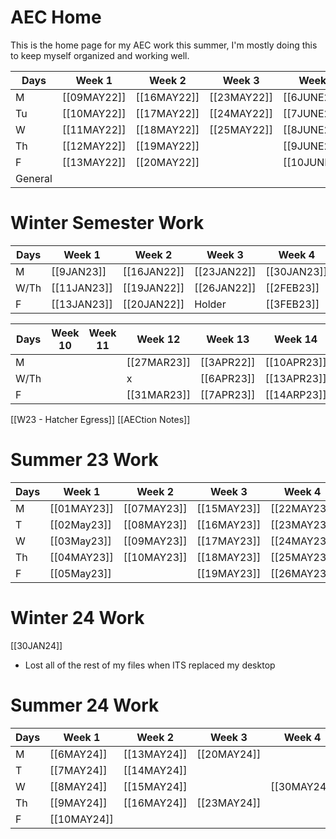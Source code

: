 # AEC Home
This is the home page for my AEC work this summer, I'm mostly doing this to keep myself organized and working well. 

| Days    | Week 1      | Week 2      | Week 3      | Week 5       | Week 6       | Week 7       | Week 8       | Week 9      | Week 10      |
| ------- | ----------- | ----------- | ----------- | ------------ | ------------ | ------------ | ------------ | ----------- | ------------ |
| M       | [[09MAY22]] | [[16MAY22]] | [[23MAY22]] | [[6JUNE22]]  | [[13JUNE22]] | [[20JUNE22]] | [[28JUNE22]] |             | [[11JULY22]] |
| Tu      | [[10MAY22]] | [[17MAY22]] | [[24MAY22]] | [[7JUNE22]]  | [[14JUNE22]] | [[21JUNE22]] | [[29JUNE22]] |             | [[12JULY22]] | 
| W       | [[11MAY22]] | [[18MAY22]] | [[25MAY22]] | [[8JUNE22]]  | [[15JUNE22]] | [[22JUNE22]] | [[30JUNE22]] |             |              |
| Th      | [[12MAY22]] | [[19MAY22]] |             | [[9JUNE22]]  | [[16JUNE22]] | [[23JUNE22]] |              | [[7JULY22]] |              |
| F       | [[13MAY22]] | [[20MAY22]] |             | [[10JUNE22]] | [[17JUNE22]] |              |              | [[8JULY22]] |              |
| General |             |             |             |              |              |              |              |             |              |

# Winter Semester Work
| Days | Week 1      | Week 2      | Week 3      | Week 4      | Week 5     | Week 6      | Week 7      | Week 9      | Week 10     |         |
| ---- | ----------- | ----------- | ----------- | ----------- | ---------- | ----------- | ----------- | ----------- | ----------- | ------- |
| M    | [[9JAN23]]  | [[16JAN22]] | [[23JAN22]] | [[30JAN23]] | [[6FEB23]] | [[13FEB23]] | [[20FEB23]] | [[6MAR23]]  | [[13MAR23]] | [[20MAR23]] | 
| W/Th | [[11JAN23]] | [[19JAN22]] | [[26JAN22]] | [[2FEB23]]  | [[9FEB23]] | [[16FEB23]] | [[23FEB23]] | [[10MAR23]] | [[16MAR23]] | [[23MAR23]]        |
| F    | [[13JAN23]] | [[20JAN22]] | Holder      | [[3FEB23]]  | Holder     |             |             |             |             |         |

| Days | Week 10 | Week 11 | Week 12     | Week 13    | Week 14     | Week 15     | Week 16     |
| ---- | ------- | ------- | ----------- | ---------- | ----------- | ----------- | ----------- |
| M    |         |         | [[27MAR23]] | [[3APR22]] | [[10APR23]] | [[17APR23]] | [[25APR23]] |
| W/Th |         |         | x           | [[6APR23]] | [[13APR23]] | [[20APR23]] | [[27APR23]] |
| F    |         |         | [[31MAR23]] | [[7APR23]] | [[14ARP23]] |             | [[28APR23]] | 
[[W23 - Hatcher Egress]]
[[AECtion Notes]]

# Summer 23 Work
| Days | Week 1      | Week 2      | Week 3      | Week 4      |
| ---- | ----------- | ----------- | ----------- | ----------- |
| M    | [[01MAY23]] | [[07MAY23]] | [[15MAY23]] | [[22MAY23]] |
| T    | [[02May23]] | [[08MAY23]] | [[16MAY23]] | [[23MAY23]] |
| W    | [[03May23]] | [[09MAY23]] | [[17MAY23]] | [[24MAY23]] |
| Th   | [[04MAY23]] | [[10MAY23]] | [[18MAY23]] | [[25MAY23]] |
| F    | [[05May23]] |             | [[19MAY23]] | [[26MAY23]] |

# Winter 24 Work
[[30JAN24]]
- Lost all of the rest of my files when ITS replaced my desktop

# Summer 24 Work

| Days | Week 1      | Week 2      | **Week 3**  | Week 4      |
| ---- | ----------- | ----------- | ----------- | ----------- |
| M    | [[6MAY24]]  | [[13MAY24]] | [[20MAY24]] |             |
| T    | [[7MAY24]]  | [[14MAY24]] |             |             |
| W    | [[8MAY24]]  | [[15MAY24]] |             | [[30MAY24]] |
| Th   | [[9MAY24]]  | [[16MAY24]] | [[23MAY24]] |             |
| F    | [[10MAY24]] |             |             |             |
